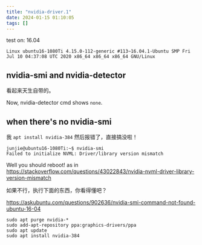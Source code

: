 ```yaml
---
title: "nvidia-driver.1"
date: 2024-01-15 01:10:05
tags: []
---
```

test on: 16.04

```
Linux ubuntu16-1080Ti 4.15.0-112-generic #113~16.04.1-Ubuntu SMP Fri Jul 10 04:37:08 UTC 2020 x86_64 x86_64 x86_64 GNU/Linux
```

## nvidia-smi and nvidia-detector

看起来天生自带的。

Now, nvidia-detector cmd shows `none`.

## when there's no nvidia-smi

我 `apt install nvidia-384` 然后报错了，直接搞没啦！

```
junjie@ubuntu16-1080Ti:~$ nvidia-smi
Failed to initialize NVML: Driver/library version mismatch
```

Well you should reboot! as in https://stackoverflow.com/questions/43022843/nvidia-nvml-driver-library-version-mismatch

如果不行，执行下面的东西，你看得懂吧？

https://askubuntu.com/questions/902636/nvidia-smi-command-not-found-ubuntu-16-04

```
sudo apt purge nvidia-*
sudo add-apt-repository ppa:graphics-drivers/ppa
sudo apt update
sudo apt install nvidia-384
```

